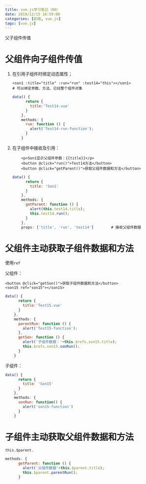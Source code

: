 ```yaml
---
title: vue.js学习笔记（08）
date: 2018/12/15 16:59:00
categories: [前端, vue.js]
tags: [vue.js]
---
```


父子组件传值

<!-- more -->

# 父组件向子组件传值

1. 在引用子组件时绑定动态属性；

   ```vue
   <son1 :title="title" :run="run" :test14="this"></son1>
   # 可以绑定参数、方法、已经整个组件对象
   ```

   ```js
   data() {
         return {
           title:'Test14.vue'
         }
       },
       methods: {
         run: function () {
           alert('Test14-run-function');
         }
       }
   ```

2. 在子组件中接收及引用：

   ```vue
       <p>Son1显示父组件参数：{{title}}</p>
       <button @click="run()">Test14方法</button>
       <button @click="getParent()">获取父组件数据和方法</button>
   ```

   ```js
   data() {
         return {
           title: 'Son1'
         }
       },
       methods: {
         getParent: function () {
           alert(this.test14.title);
           this.test14.run();
         }
       },
       props: ['title', 'run', 'test14']		# 接收父组件数据
   ```


# 父组件主动获取子组件数据和方法

使用`ref`

父组件：

```vue
<button @click="getSon()">获取子组件数据和方法</button>
<son15 ref="son15"></son15>
```

```js
data() {
      return {
        title:'Test15.vue'
      }
    },
    methods: {
      parentRun: function () {
        alert('Test15-function');
      },
      getSon: function () {
        alert('子组件数据：'+this.$refs.son15.title);
        this.$refs.son15.sonRun();
      }
    }
```

子组件：

```js
data() {
      return {
        title: 'Son15'
      }
    },
    methods: {
      sonRun: function() {
        alert('son15-function')
      }
    }
```





# 子组件主动获取父组件数据和方法

`this.$parent.`

```js
methods: {
      getParent: function () {
        alert('父组件数据'+this.$parent.title);
        this.$parent.parentRun();
      }
```

